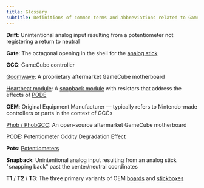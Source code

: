 ```yaml
---
title: Glossary
subtitle: Definitions of common terms and abbreviations related to GameCube controllers.
---
```


**Drift**: Unintentional analog input resulting from a potentiometer not registering a return to neutral

**Gate**: The octagonal opening in the shell for the [analog stick](/sticks)

**GCC**: GameCube controller

[Goomwave](/boards#goomwave): A proprietary aftermarket GameCube motherboard

[Heartbeat module](/sticks/mods/heartbeat): A [snapback module](/sticks/mods/snapback) with resistors that address the effects of [PODE](/misc/pode)

**OEM**: Original Equipment Manufacturer — typically refers to Nintendo-made controllers or parts in the context of GCCs

[Phob / PhobGCC](/boards#phobgcc): An open-source aftermarket GameCube motherboard

[PODE](/misc/pode): Potentiometer Oddity Degradation Effect

**Pots**: [Potentiometers](/sticks/pots)

**Snapback**: Unintentional analog input resulting from an analog stick "snapping back" past the center/neutral coordinates

**T1** / **T2** / **T3**: The three primary variants of OEM [boards](/boards) and [stickboxes](/sticks/stickboxes)
